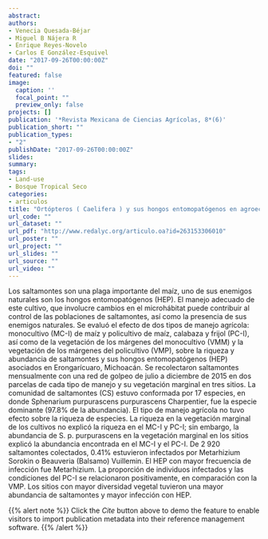 ```yaml
---
abstract: 
authors:
- Venecia Quesada-Béjar
- Miguel B Nájera R
- Enrique Reyes-Novelo
- Carlos E González-Esquivel
date: "2017-09-26T00:00:00Z"
doi: ""
featured: false
image:
  caption: ''
  focal_point: ""
  preview_only: false
projects: []
publication: '*Revista Mexicana de Ciencias Agrícolas, 8*(6)'
publication_short: ""
publication_types:
- "2"
publishDate: "2017-09-26T00:00:00Z"
slides: 
summary: 
tags:
- Land-use
- Bosque Tropical Seco
categories: 
- articulos
title: "Ortópteros ( Caelifera ) y sus hongos entomopatógenos en agroecosistemas de maíz en Erongarícuaro , Michoacán"
url_code: ""
url_dataset: ""
url_pdf: "http://www.redalyc.org/articulo.oa?id=263153306010"
url_poster: ""
url_project: ""
url_slides: ""
url_source: ""
url_video: ""
---
```


Los saltamontes son una plaga importante del maíz, uno de sus enemigos naturales son los hongos entomopatógenos (HEP). El manejo adecuado de este cultivo, que involucre cambios en el microhábitat puede contribuir al control de las poblaciones de saltamontes, así como la presencia de sus enemigos naturales. Se evaluó el efecto de dos tipos de manejo agrícola: monocultivo (MC-I) de maíz y policultivo de maíz, calabaza y frijol (PC-I), así como de la vegetación de los márgenes del monocultivo (VMM) y la vegetación de los márgenes del policultivo (VMP), sobre la riqueza y abundancia de saltamontes y sus hongos entomopatógenos (HEP) asociados en Erongarícuaro, Michoacán. Se recolectaron saltamontes mensualmente con una red de golpeo de julio a diciembre de 2015 en dos parcelas de cada tipo de manejo y su vegetación marginal en tres sitios. La comunidad de saltamontes (CS) estuvo conformada por 17 especies, en donde Sphenarium purpurascens purpurascens Charpentier, fue la especie dominante (97.8% de la abundancia). El tipo de manejo agrícola no tuvo efecto sobre la riqueza de especies. La riqueza en la vegetación marginal de los cultivos no explicó la riqueza en el MC-I y PC-I; sin embargo, la abundancia de S. p. purpurascens en la vegetación marginal en los sitios explicó la abundancia encontrada en el MC-I y el PC-I. De 2 920 saltamontes colectados, 0.41% estuvieron infectados por Metarhizium Sorokin o Beauveria (Balsamo) Vuillemin. El HEP con mayor frecuencia de infección fue Metarhizium. La proporción de individuos infectados y las condiciones del PC-I se relacionaron positivamente, en comparación con la VMP. Los sitios con mayor diversidad vegetal tuvieron una mayor abundancia de saltamontes y mayor infección con HEP.

{{% alert note %}}
Click the *Cite* button above to demo the feature to enable visitors to import publication metadata into their reference management software.
{{% /alert %}}

